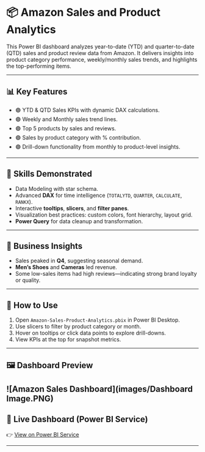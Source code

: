 
# 📦 Amazon Sales and Product Analytics

This Power BI dashboard analyzes year-to-date (YTD) and quarter-to-date (QTD) sales and product review data from Amazon. It delivers insights into product category performance, weekly/monthly sales trends, and highlights the top-performing items.

---

## 📊 Key Features

- 🟣 YTD & QTD Sales KPIs with dynamic DAX calculations.
- 🟣 Weekly and Monthly sales trend lines.
- 🟣 Top 5 products by sales and reviews.
- 🟣 Sales by product category with % contribution.
- 🟣 Drill-down functionality from monthly to product-level insights.

---

## 🧠 Skills Demonstrated

- Data Modeling with star schema.
- Advanced **DAX** for time intelligence (`TOTALYTD`, `QUARTER`, `CALCULATE`, `RANKX`).
- Interactive **tooltips**, **slicers**, and **filter panes**.
- Visualization best practices: custom colors, font hierarchy, layout grid.
- **Power Query** for data cleanup and transformation.

---

## 📌 Business Insights

- Sales peaked in **Q4**, suggesting seasonal demand.
- **Men’s Shoes** and **Cameras** led revenue.
- Some low-sales items had high reviews—indicating strong brand loyalty or quality.

---

## 🚀 How to Use

1. Open `Amazon-Sales-Product-Analytics.pbix` in Power BI Desktop.
2. Use slicers to filter by product category or month.
3. Hover on tooltips or click data points to explore drill-downs.
4. View KPIs at the top for snapshot metrics.

---

## 🖼 Dashboard Preview

![Amazon Sales Dashboard](images/Dashboard Image.PNG)
---

## 🔗 Live Dashboard (Power BI Service)

👉 [View on Power BI Service](https://app.powerbi.com/groups/me/list?experience=power-bi)

---
